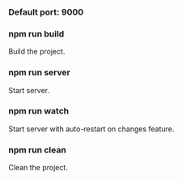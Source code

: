 ### Default port: 9000

### npm run build
Build the project.

### npm run server
Start server.

### npm run watch 
Start server with auto-restart on changes feature.

### npm run clean
Clean the project.
